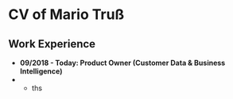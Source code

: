 # CV of Mario Truß

## Work Experience
* **09/2018 - Today: Product Owner (Customer Data & Business Intelligence)**
* * ths
